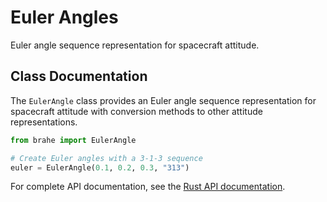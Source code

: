 # Euler Angles

Euler angle sequence representation for spacecraft attitude.

## Class Documentation

The `EulerAngle` class provides an Euler angle sequence representation for spacecraft attitude with conversion methods to other attitude representations.

```python
from brahe import EulerAngle

# Create Euler angles with a 3-1-3 sequence
euler = EulerAngle(0.1, 0.2, 0.3, "313")
```

For complete API documentation, see the [Rust API documentation](https://docs.rs/brahe/latest/brahe/attitude/struct.EulerAngle.html).
